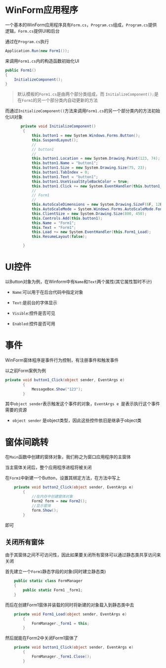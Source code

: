 # WinForm应用程序

一个基本的WinForm应用程序具有`Form.cs`，`Program.cs`组成，`Program.cs`提供逻辑，`Form.cs`提供UI和后台

通过在`Program.cs`执行

```c#
Application.Run(new Form1());
```

来调用`Form1.cs`内的构造函数初始化UI

```c#
public Form1()
{
	InitializeComponent();
}
```

> 默认模板的`Form1.cs`是由两个部分类组成，而 `InitializeComponent();`是在`Form1`的另一个部分类内自动更新的方法

而通过`InitializeComponent()`方法来调用`Form1.cs`的另一个部分类内的方法初始化UI对象

```c#
       private void InitializeComponent()
        {
            this.button1 = new System.Windows.Forms.Button();
            this.SuspendLayout();
            // 
            // button1
            // 
            this.button1.Location = new System.Drawing.Point(123, 74);
            this.button1.Name = "button1";
            this.button1.Size = new System.Drawing.Size(75, 23);
            this.button1.TabIndex = 0;
            this.button1.Text = "button1";
            this.button1.UseVisualStyleBackColor = true;
            this.button1.Click += new System.EventHandler(this.button1_Click);
            // 
            // Form1
            // 
            this.AutoScaleDimensions = new System.Drawing.SizeF(6F, 12F);
            this.AutoScaleMode = System.Windows.Forms.AutoScaleMode.Font;
            this.ClientSize = new System.Drawing.Size(800, 450);
            this.Controls.Add(this.button1);
            this.Name = "Form1";
            this.Text = "Form1";
            this.Load += new System.EventHandler(this.Form1_Load);
            this.ResumeLayout(false);

        }
```

# UI控件

以Button对象为例，在Winform中有`Name`和`Text`两个属性(其它属性暂时不计)

- `Name`:可以用于在后台代码中指定对象
- `Text`:是前台的字体显示

- `Visible`:控件是否可见
- `Enabled`:控件是否可用



#  事件

WinForm窗体程序是事件行为控制，有注册事件和触发事件

以之前Form案例为例

```c#
private void button1_Click(object sender, EventArgs e)
        {
            MessageBox.Show("123");
        }
```

其中`object sender`表示触发这个事件的对象，`EventArgs e `是表示执行这个事件需要的资源

- `object sender` 是object类型，因此这些控件依旧是继承于object类



# 窗体间跳转

在`Main`函数中创建的窗体对象，我们称之为窗口应用程序的主窗体

当主窗体关闭后，整个应用程序进程将被关闭

在`Form1`中新建一个Button，设置其绑定方法，在方法中写上

```C#
	private void button2_Click(object sender, EventArgs e)
        {
            //在内存中创建窗体对象
            Form2 form = new Form2();
            //显示窗体
            form.Show();
        }
```

即可

## 关闭所有窗体

由于其窗体之间不可访问性，因此如果要关闭所有窗体可以通过静态类共享访问来关闭

首先建立一个`Form1`静态字段的对象(同时建立静态类)

```C#
	public static class FormManager
    {
        public static Form1 _form1; 
    }
```

而后在创建Form1窗体并装载的同时将新建的对象载入到静态类中去

```C#
	private void Form1_Load(object sender, EventArgs e)
        {
            FormManager._form1 = this;
        }
```

然后就能在Form2中关闭Form1窗体了

```C#
    private void button1_Click(object sender, EventArgs e)
        {
            FormManager._form1.Close();
        }
```

